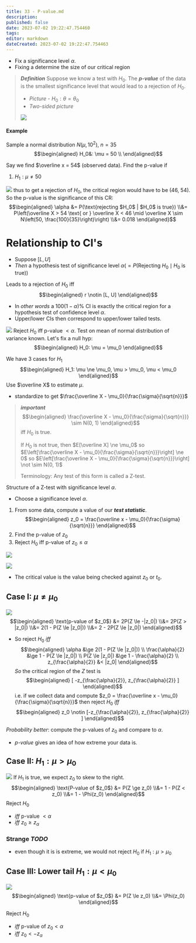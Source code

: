 ```yaml
---
title: 33 - P-value.md
description:
published: false
date: 2023-07-02 19:22:47.754460
tags:
editor: markdown
dateCreated: 2023-07-02 19:22:47.754463
---
```


- Fix a significance level $\alpha$.
- Fixing a determine the size of our critical region

> ***Definition***
> Suppose we know a test with $H_0$. The ***p-value*** of the data is the smallest significance level that would lead to a rejection of $H_0$.
> 
> - *Picture* - $H_0: \theta = \theta_0$
> - *Two-sided picture*
> 
> 
> ![](/images/20230702002723.png)

#### Example
Sample a normal distribution $N(\mu, 10^2)$, $n = 35$
$$\begin{aligned}
    H_0&: \mu = 50 \\
\end{aligned}$$

Say we find $\overline x = 54$ (observed data). Find the p-value if
1. $H_1:\mu \ne 50$

![](/images/20230702002747.png)
    thus to get a rejection of $H_0$, the critical region would have to be (46, 54). So the p-value is the significance of this CR:
$$\begin{aligned}
    \alpha &= P(\text{rejecting $H_0$ | $H_0$ is true})
    \\&=
        P\left(\overline X > 54 \text{ or } \overline X < 46 \mid \overline X \sim N\left(50, \frac{100}{35}\right)\right)
    \\&=
        0.018
\end{aligned}$$

# Relationship to CI's
- Suppose $[L, U]$
- *Then* a hypothesis test of significance level $\alpha(=P(\text{Rejecting } H_0 \mid H_0 \text{ is true}))$

Leads to a rejection of $H_0$ iff
$$\begin{aligned}
    r \notin [L, U]
\end{aligned}$$
- In *other words* a $100(1 - \alpha)\%$ CI is exactly the critical region for a hypothesis test of confidence level $\alpha$.
- Upper/lower CIs then correspond to upper/lower tailed tests.

![](/images/20230702002813.png)
Reject $H_0$ iff p-value $< \alpha$.
Test on mean of normal distribution of variance known.
Let's fix a null hyp:
$$\begin{aligned}
    H_0: \mu = \mu_0
\end{aligned}$$

We have 3 cases for $H_1$
$$\begin{aligned}
    H_1: \mu \ne \mu_0, \mu > \mu_0, \mu < \mu_0
\end{aligned}$$
Use $\overline X$ to estimate $\mu$.
- standardize to get $\frac{\overline X - \mu_0}{\frac{\sigma}{\sqrt{n}}}$

> ***important***
> $$\begin{aligned}
>     \frac{\overline X - \mu_0}{\frac{\sigma}{\sqrt{n}}} \sim N(0, 1)
> \end{aligned}$$
> iff $H_0$ is true.
> 
> If $H_0$ is not true, then $E[\overline X] \ne \mu_0$ so $E\left[\frac{\overline X - \mu_0}{\frac{\sigma}{\sqrt{n}}}\right] \ne 0$ so $E\left[\frac{\overline X - \mu_0}{\frac{\sigma}{\sqrt{n}}}\right] \not \sim N(0, 1)$
> 
> Terminology: Any test of this form is called a Z-test.

Structure of a Z-test with significance level $\alpha$.
- Choose a significance level $\alpha$.
1. From some data, compute a value of our ***test statistic***.
$$\begin{aligned}
    z_0 = \frac{\overline x - \mu_0}{\frac{\sigma}{\sqrt{n}}}
\end{aligned}$$
2. Find the p-value of $z_0$
3. Reject $H_0$ iff p-value of $z_0 \le \alpha$ 

![](/images/20221201142919.png)

![](/images/20221202140359.png)

- The critical value is the value being checked against $z_0$ or $t_0$.

## Case I: $\mu \ne \mu_0$

![](/images/20230702002855.png)
$$\begin{aligned}
    \text{p-value of $z_0$}
    &=
        2P(Z \le -|z_0|)
    \\&=
        2P(Z > |z_0|)
    \\&=
        2(1 - P(Z \le |z_0|))
    \\&=
        2 - 2P(Z \le |z_0|)
\end{aligned}$$

- So reject $H_0$ *iff*
$$\begin{aligned}
    \alpha &\ge 2(1 - P(Z \le |z_0|)) \\
    \frac{\alpha}{2} &\ge 1 - P(Z \le |z_0|) \\
    P(Z \le |z_0|) &\ge 1 - \frac{\alpha}{2} \\
    z_{\frac{\alpha}{2}} &< |z_0|
\end{aligned}$$
*So* the critical region of the $Z$ test is
$$\begin{aligned}
    [ -z_{\frac{\alpha}{2}}, z_{\frac{\alpha}{2}} ]
\end{aligned}$$
i.e. if we collect data and compute $z_0 = \frac{\overline x - \mu_0}{\frac{\sigma}{\sqrt{n}}}$ then reject $H_0$ *iff*
$$\begin{aligned}
    z_0 \notin [-z_{\frac{\alpha}{2}}, z_{\frac{\alpha}{2}} ]
\end{aligned}$$

*Probability better*: compute the p-values of $z_0$ and compare to $\alpha$.
- *p-value* gives an idea of how extreme your data is.

## Case II: $H_1: \mu > \mu_0$

![](/images/20230702002911.png)
If $H_1$ is true, we expect $z_0$ to skew to the right.
$$\begin{aligned}
    \text{P-value of $z_0$}
    &=
        P(Z \ge z_0)
    \\&=
        1 - P(Z < z_0)
    \\&=
        1 - \Phi(z_0)
\end{aligned}$$
Reject $H_0$
- *iff* p-value $<\alpha$
- *iff* $z_0 \ge z_\alpha$

### Strange ***TODO***
- even though it is is extreme, we would not reject $H_0$ if $H_1: \mu > \mu_0$

## Case III: Lower tail $H_1: \mu<\mu_0$

![](/images/20230702002939.png)
$$\begin{aligned}
    \text{p-value of $z_0$}
    &=
        P(Z \le z_0)
    \\&=
        \Phi(z_0)
\end{aligned}$$

Reject $H_0$ 
- *iff* p-value of $z_0 < \alpha$
- *iff* $z_0 < -z_\alpha$


